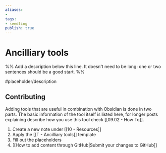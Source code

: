 ```yaml
---
aliases:
- 
tags:
- seedling
publish: true
---
```


# Ancilliary tools

%% Add a description below this line. It doesn't need to be long: one or two sentences should be a good start. %%

#placeholder/description

## Contributing

Adding tools that are useful in combination with Obsidian is done in two parts. The basic information of the tool itself is listed here, for longer posts explaining describe how you use this tool check [[09.02 - How To]].

1. Create a new note under [[10 - Resources]]
2. Apply the [[T - Ancilliary tools]] template
3. Fill out the placeholders
4. [[How to add content through GitHub|Submit your changes to GitHub]]
